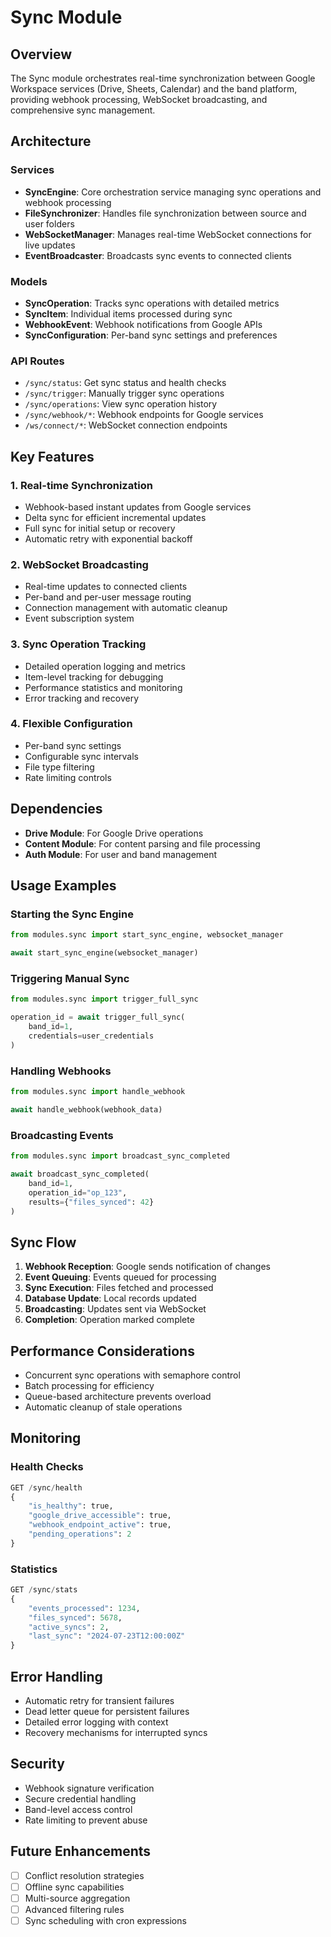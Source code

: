 # Sync Module

## Overview
The Sync module orchestrates real-time synchronization between Google Workspace services (Drive, Sheets, Calendar) and the band platform, providing webhook processing, WebSocket broadcasting, and comprehensive sync management.

## Architecture

### Services
- **SyncEngine**: Core orchestration service managing sync operations and webhook processing
- **FileSynchronizer**: Handles file synchronization between source and user folders
- **WebSocketManager**: Manages real-time WebSocket connections for live updates
- **EventBroadcaster**: Broadcasts sync events to connected clients

### Models
- **SyncOperation**: Tracks sync operations with detailed metrics
- **SyncItem**: Individual items processed during sync
- **WebhookEvent**: Webhook notifications from Google APIs
- **SyncConfiguration**: Per-band sync settings and preferences

### API Routes
- `/sync/status`: Get sync status and health checks
- `/sync/trigger`: Manually trigger sync operations
- `/sync/operations`: View sync operation history
- `/sync/webhook/*`: Webhook endpoints for Google services
- `/ws/connect/*`: WebSocket connection endpoints

## Key Features

### 1. Real-time Synchronization
- Webhook-based instant updates from Google services
- Delta sync for efficient incremental updates
- Full sync for initial setup or recovery
- Automatic retry with exponential backoff

### 2. WebSocket Broadcasting
- Real-time updates to connected clients
- Per-band and per-user message routing
- Connection management with automatic cleanup
- Event subscription system

### 3. Sync Operation Tracking
- Detailed operation logging and metrics
- Item-level tracking for debugging
- Performance statistics and monitoring
- Error tracking and recovery

### 4. Flexible Configuration
- Per-band sync settings
- Configurable sync intervals
- File type filtering
- Rate limiting controls

## Dependencies
- **Drive Module**: For Google Drive operations
- **Content Module**: For content parsing and file processing
- **Auth Module**: For user and band management

## Usage Examples

### Starting the Sync Engine
```python
from modules.sync import start_sync_engine, websocket_manager

await start_sync_engine(websocket_manager)
```

### Triggering Manual Sync
```python
from modules.sync import trigger_full_sync

operation_id = await trigger_full_sync(
    band_id=1,
    credentials=user_credentials
)
```

### Handling Webhooks
```python
from modules.sync import handle_webhook

await handle_webhook(webhook_data)
```

### Broadcasting Events
```python
from modules.sync import broadcast_sync_completed

await broadcast_sync_completed(
    band_id=1,
    operation_id="op_123",
    results={"files_synced": 42}
)
```

## Sync Flow

1. **Webhook Reception**: Google sends notification of changes
2. **Event Queuing**: Events queued for processing
3. **Sync Execution**: Files fetched and processed
4. **Database Update**: Local records updated
5. **Broadcasting**: Updates sent via WebSocket
6. **Completion**: Operation marked complete

## Performance Considerations
- Concurrent sync operations with semaphore control
- Batch processing for efficiency
- Queue-based architecture prevents overload
- Automatic cleanup of stale operations

## Monitoring

### Health Checks
```python
GET /sync/health
{
    "is_healthy": true,
    "google_drive_accessible": true,
    "webhook_endpoint_active": true,
    "pending_operations": 2
}
```

### Statistics
```python
GET /sync/stats
{
    "events_processed": 1234,
    "files_synced": 5678,
    "active_syncs": 2,
    "last_sync": "2024-07-23T12:00:00Z"
}
```

## Error Handling
- Automatic retry for transient failures
- Dead letter queue for persistent failures
- Detailed error logging with context
- Recovery mechanisms for interrupted syncs

## Security
- Webhook signature verification
- Secure credential handling
- Band-level access control
- Rate limiting to prevent abuse

## Future Enhancements
- [ ] Conflict resolution strategies
- [ ] Offline sync capabilities
- [ ] Multi-source aggregation
- [ ] Advanced filtering rules
- [ ] Sync scheduling with cron expressions